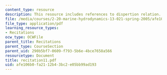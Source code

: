 ```yaml
---
content_type: resource
description: This resource includes references to dispertion relation.
file: /media/courses/2-20-marine-hydrodynamics-13-021-spring-2005/afe106b0fa2112b43bc2e05bb99ad193_recitation11.pdf
file_type: application/pdf
learning_resource_types:
- Recitations
ocw_type: OCWFile
parent_title: Recitations
parent_type: CourseSection
parent_uid: 290b5bf7-0609-f793-5b6e-4bce7658a566
resourcetype: Document
title: recitation11.pdf
uid: afe106b0-fa21-12b4-3bc2-e05bb99ad193
---
```

